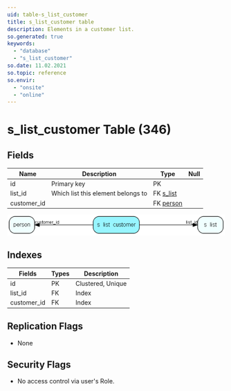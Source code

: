 ```yaml
---
uid: table-s_list_customer
title: s_list_customer table
description: Elements in a customer list.
so.generated: true
keywords:
  - "database"
  - "s_list_customer"
so.date: 11.02.2021
so.topic: reference
so.envir:
  - "onsite"
  - "online"
---
```


# s\_list\_customer Table (346)

## Fields

| Name | Description | Type | Null |
|------|-------------|------|:----:|
|id|Primary key|PK| |
|list\_id|Which list this element belongs to|FK [s_list](s-list.md)| |
|customer\_id||FK [person](person.md)| |


![s_list_customer table relationship diagram](./media/s_list_customer.png)

## Indexes

| Fields | Types | Description |
|--------|-------|-------------|
|id |PK |Clustered, Unique |
|list\_id |FK |Index |
|customer\_id |FK |Index |

## Replication Flags

* None

## Security Flags

* No access control via user's Role.

